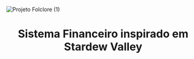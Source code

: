 ![Projeto Folclore (1)](https://github.com/user-attachments/assets/8c697e7d-80e8-4cf1-8e07-eef2778f8642)

<h1 text align = center>
  Sistema Financeiro inspirado em Stardew Valley
</h1>


